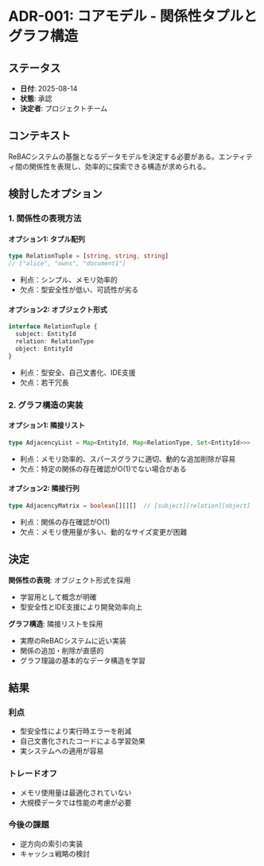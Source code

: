 # ADR-001: コアモデル - 関係性タプルとグラフ構造

## ステータス
- **日付**: 2025-08-14
- **状態**: 承認
- **決定者**: プロジェクトチーム

## コンテキスト

ReBACシステムの基盤となるデータモデルを決定する必要がある。エンティティ間の関係性を表現し、効率的に探索できる構造が求められる。

## 検討したオプション

### 1. 関係性の表現方法

#### オプション1: タプル配列
```typescript
type RelationTuple = [string, string, string]
// ["alice", "owns", "document1"]
```
- 利点：シンプル、メモリ効率的
- 欠点：型安全性が低い、可読性が劣る

#### オプション2: オブジェクト形式
```typescript
interface RelationTuple {
  subject: EntityId
  relation: RelationType
  object: EntityId
}
```
- 利点：型安全、自己文書化、IDE支援
- 欠点：若干冗長

### 2. グラフ構造の実装

#### オプション1: 隣接リスト
```typescript
type AdjacencyList = Map<EntityId, Map<RelationType, Set<EntityId>>>
```
- 利点：メモリ効率的、スパースグラフに適切、動的な追加削除が容易
- 欠点：特定の関係の存在確認がO(1)でない場合がある

#### オプション2: 隣接行列
```typescript
type AdjacencyMatrix = boolean[][][]  // [subject][relation][object]
```
- 利点：関係の存在確認がO(1)
- 欠点：メモリ使用量が多い、動的なサイズ変更が困難

## 決定

**関係性の表現**: オブジェクト形式を採用
- 学習用として概念が明確
- 型安全性とIDE支援により開発効率向上

**グラフ構造**: 隣接リストを採用
- 実際のReBACシステムに近い実装
- 関係の追加・削除が直感的
- グラフ理論の基本的なデータ構造を学習

## 結果

### 利点
- 型安全性により実行時エラーを削減
- 自己文書化されたコードによる学習効果
- 実システムへの適用が容易

### トレードオフ
- メモリ使用量は最適化されていない
- 大規模データでは性能の考慮が必要

### 今後の課題
- 逆方向の索引の実装
- キャッシュ戦略の検討